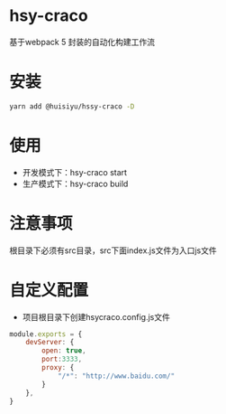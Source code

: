 # hsy-craco
基于webpack 5 封装的自动化构建工作流

# 安装
```bash
yarn add @huisiyu/hssy-craco -D
```

# 使用
- 开发模式下：hsy-craco start
- 生产模式下：hsy-craco build

# 注意事项
根目录下必须有src目录，src下面index.js文件为入口js文件

# 自定义配置
- 项目根目录下创建hsycraco.config.js文件

```javascript
module.exports = {
    devServer: {
        open: true,
        port:3333,
        proxy: {
            "/*": "http://www.baidu.com/"
        }
    },
}
```
